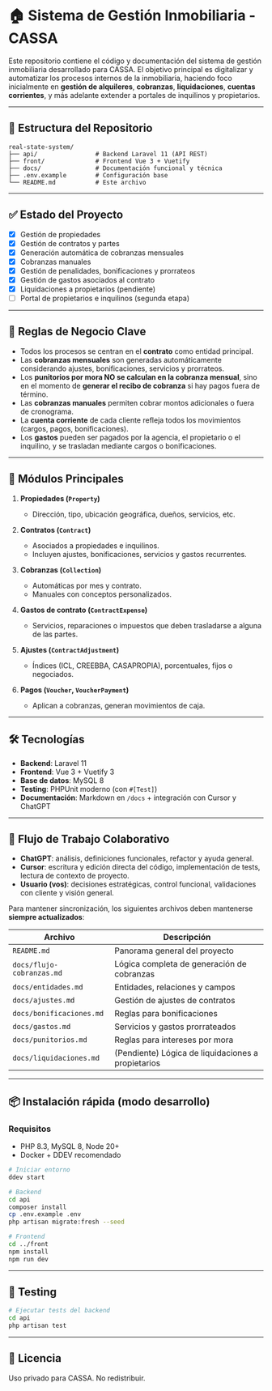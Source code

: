 # 🏠 Sistema de Gestión Inmobiliaria - CASSA

Este repositorio contiene el código y documentación del sistema de gestión inmobiliaria desarrollado para CASSA. El objetivo principal es digitalizar y automatizar los procesos internos de la inmobiliaria, haciendo foco inicialmente en **gestión de alquileres**, **cobranzas**, **liquidaciones**, **cuentas corrientes**, y más adelante extender a portales de inquilinos y propietarios.

---

## 📁 Estructura del Repositorio

```
real-state-system/
├── api/                # Backend Laravel 11 (API REST)
├── front/              # Frontend Vue 3 + Vuetify
├── docs/               # Documentación funcional y técnica
├── .env.example        # Configuración base
└── README.md           # Este archivo
```

---

## ✅ Estado del Proyecto

- [x] Gestión de propiedades
- [x] Gestión de contratos y partes
- [x] Generación automática de cobranzas mensuales
- [x] Cobranzas manuales
- [x] Gestión de penalidades, bonificaciones y prorrateos
- [x] Gestión de gastos asociados al contrato
- [x] Liquidaciones a propietarios (pendiente)
- [ ] Portal de propietarios e inquilinos (segunda etapa)

---

## 🧠 Reglas de Negocio Clave

- Todos los procesos se centran en el **contrato** como entidad principal.
- Las **cobranzas mensuales** son generadas automáticamente considerando ajustes, bonificaciones, servicios y prorrateos.  
- Los **punitorios por mora NO se calculan en la cobranza mensual**, sino en el momento de **generar el recibo de cobranza** si hay pagos fuera de término.
- Las **cobranzas manuales** permiten cobrar montos adicionales o fuera de cronograma.
- La **cuenta corriente** de cada cliente refleja todos los movimientos (cargos, pagos, bonificaciones).
- Los **gastos** pueden ser pagados por la agencia, el propietario o el inquilino, y se trasladan mediante cargos o bonificaciones.

---

## 🧩 Módulos Principales

1. **Propiedades (`Property`)**
   - Dirección, tipo, ubicación geográfica, dueños, servicios, etc.

2. **Contratos (`Contract`)**
   - Asociados a propiedades e inquilinos.
   - Incluyen ajustes, bonificaciones, servicios y gastos recurrentes.

3. **Cobranzas (`Collection`)**
   - Automáticas por mes y contrato.
   - Manuales con conceptos personalizados.

4. **Gastos de contrato (`ContractExpense`)**
   - Servicios, reparaciones o impuestos que deben trasladarse a alguna de las partes.

5. **Ajustes (`ContractAdjustment`)**
   - Índices (ICL, CREEBBA, CASAPROPIA), porcentuales, fijos o negociados.

6. **Pagos (`Voucher`, `VoucherPayment`)**
   - Aplican a cobranzas, generan movimientos de caja.

---

## 🛠️ Tecnologías

- **Backend**: Laravel 11
- **Frontend**: Vue 3 + Vuetify 3
- **Base de datos**: MySQL 8
- **Testing**: PHPUnit moderno (con `#[Test]`)
- **Documentación**: Markdown en `/docs` + integración con Cursor y ChatGPT

---

## 👥 Flujo de Trabajo Colaborativo

- **ChatGPT**: análisis, definiciones funcionales, refactor y ayuda general.
- **Cursor**: escritura y edición directa del código, implementación de tests, lectura de contexto de proyecto.
- **Usuario (vos)**: decisiones estratégicas, control funcional, validaciones con cliente y visión general.

Para mantener sincronización, los siguientes archivos deben mantenerse **siempre actualizados**:

| Archivo | Descripción |
|--------|-------------|
| `README.md` | Panorama general del proyecto |
| `docs/flujo-cobranzas.md` | Lógica completa de generación de cobranzas |
| `docs/entidades.md` | Entidades, relaciones y campos |
| `docs/ajustes.md` | Gestión de ajustes de contratos |
| `docs/bonificaciones.md` | Reglas para bonificaciones |
| `docs/gastos.md` | Servicios y gastos prorrateados |
| `docs/punitorios.md` | Reglas para intereses por mora |
| `docs/liquidaciones.md` | (Pendiente) Lógica de liquidaciones a propietarios |

---

## 📦 Instalación rápida (modo desarrollo)

### Requisitos

- PHP 8.3, MySQL 8, Node 20+
- Docker + DDEV recomendado

```bash
# Iniciar entorno
ddev start

# Backend
cd api
composer install
cp .env.example .env
php artisan migrate:fresh --seed

# Frontend
cd ../front
npm install
npm run dev
```

---

## 🧪 Testing

```bash
# Ejecutar tests del backend
cd api
php artisan test
```

---

## 📄 Licencia

Uso privado para CASSA. No redistribuir.